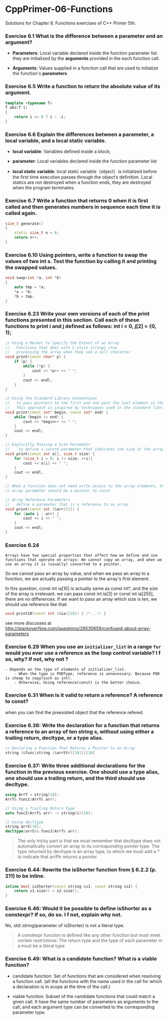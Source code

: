# CppPrimer-06-Functions
Solutions for Chapter 6. Functions exercises of C++ Primer 5th.

### Exercise 6.1 What is the difference between a parameter and an argument?

- **Parameters**: Local variable declared inside the function parameter list. they are initialized by the **arguments** provided in the each function call.

- **Arguments**: Values supplied in a function call that are used to initialize the function's **parameters**.

### Exercise 6.5 Write a function to return the absolute value of its argument.

```cpp
template <typename T>
T abs(T i)
{
    return i >= 0 ? i : -i;
}
```

### Exercise 6.6 Explain the differences between a parameter, a local variable, and a local static variable. 

- **local variable**: Variables defined inside a block;

- **parameter**: Local variables declared inside the function parameter list

- **local static variable**: local static variable（object）is initialized before the first time execution passes through the object’s definition. Local statics are not destroyed when a function ends, they are destroyed when the program terminates.

### Exercise 6.7 Write a function that returns 0 when it is first called and then generates numbers in sequence each time it is called again.

```cpp
size_t generate()
{
    static size_t n = 0;
    return n++;
}
```

### Exercise 6.10 Using pointers, write a function to swap the values of two int s. Test the function by calling it and printing the swapped values.
```cpp
void swap(int *a, int *b)
{
    auto tmp = *a;
    *a = *b;
    *b = tmp;
}
```

### Exercise 6.23 Write your own versions of each of the print functions presented in this section. Call each of these functions to print i and j defined as follows: int i = 0, j[2] = {0, 1};

```cpp
// Using a Marker to Specify the Extent of an Array
//   Functions that deal with C-style strings stop
//   processing the array when they see a null character
void print(const char* p) {
    if (p) {
        while (*p) {
            cout << *p++ << " ";
        }
        cout << endl;
    }
}

// Using the Standard Library Conventions
//   to pass pointers to the first and one past the last element in the array.
//   This approach is inspired by techniques used in the standard library.
void print(const int* begin, const int* end) {
    while (begin != end) {
        cout << *begin++ << " ";
    }
    cout << endl;
}

// Explicitly Passing a Size Parameter
//    to define a second parameter that indicates the size of the arrays
void print(const int a[], size_t size) {
    for (size_t i = 0; i != size; ++i){
        cout << a[i] << " ";
    }
    cout << endl;
}

// When a function does not need write access to the array elements, the
// array parameter should be a pointer to const

// Array Reference Parameters
//   define a parameter that is a reference to an array
void print(const int (&arr)[2]) {
    for (auto i : arr) {
        cout << i << " ";
    }
    cout << endl;
}
```

### Exercise 6.24

```
Arrays have two special properties that affect how we define and use functions that operate on arrays: We cannot copy an array, and when we use an array it is (usually) converted to a pointer.
```

So we cannot pass an array by value, and when we pass an array to a function, we are actually passing a pointer to the array's first element.

In this question, const int ia[10] is actually same as const int*, and the size of the array is irrelevant. we can pass const int ia[3] or const int ia[255], there are no differences. If we want to pass an array which size is ten, we should use reference like that:

```cpp
void print10(const int (&ia)[10]) { /*...*/ }
```
see more discusses at http://stackoverflow.com/questions/26530659/confused-about-array-parameters

### Exercise 6.29 When you use an `initializer_list` in a range `for` would you ever use a reference as the loop control variable? I f so, why? If not, why not ?

```
- Depends on the type of elements of initializer_list. 
    - When the type is PODType, reference is unnecessary. Because POD is cheap to copy(such as int).
    - Otherwise, Using reference(const) is the better choice.
 ```

### Exercise 6.31 When is it valid to return a reference? A reference to const?

when you can find the preexisted object that the reference refered.

### Exercise 6.36: Write the declaration for a function that returns a reference to an array of ten string s, without using either a trailing return, decltype, or a type alias.

```cpp
// Declaring a Function That Returns a Pointer to an Array
string (&func(string (&arrStr)[10]))[10]
```

### Exercise 6.37: Write three additional declarations for the function in the previous exercise. One should use a type alias, one should use a trailing return, and the third should use decltype.

```cpp
using ArrT = string[10];
ArrT& func1(ArrT& arr);

// Using a Trailing Return Type
auto func2(ArrT& arr) -> string(&)[10];

// Using decltype
string arrS[10];
decltype(arrS)& func3(ArrT& arr);
```

> The only tricky part is that we must remember that decltype does not automatically convert an array to its corresponding pointer type. The type returned by decltype is an array type, to which we must add a * to indicate that arrPtr returns a pointer.


### Exercise 6.44: Rewrite the isShorter function from § 6.2.2 (p. 211) to be inline.

```cpp
inline bool isShorter(const string &s1, const string &s2) {
    return s1.size() < s2.size();
}
```

### Exercise 6.46: Would it be possible to define isShorter as a constexpr? If so, do so. I f not, explain why not.

No, std::string(parameter of isShorter) is not a literal type.

> A constexpr function is defined like any other function but must meet certain restrictions: The return type and the type of each parameter in a must be a literal type

### Exercise 6.49: What is a candidate function? What is a viable function?

- candidate function: Set of functions that are considered when resolving a function call. (all the functions with the name used in the call for which a declaration is in scope at the time of the call.)

- viable function: Subset of the candidate functions that could match a given call. It have the same number of parameters as arguments to the call, and each argument type can be converted to the corresponding parameter type.

### 


